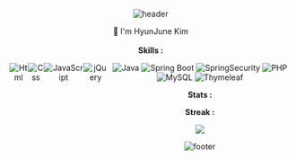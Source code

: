 

<div align="center">
  
  ![header](https://capsule-render.vercel.app/api?type=egg&color=timeAuto&height=100&section=header&text=HyunJune%20Kim&fontSize=50)
  
👋 I'm HyunJune Kim<br><br>
<b>Skills :</b><br>

<div style="display:flex">
  <img alt="Html" src ="https://img.shields.io/badge/HTML-E34F26?&style=for-the-badge&logo=HTML5&logoColor=white"/>
  <img alt="Css" src ="https://img.shields.io/badge/CSS-1572B6?&style=for-the-badge&logo=CSS5&logoColor=white"/>
  <img alt="JavaScript" src ="https://img.shields.io/badge/JavaScript-F7DF1E?&style=for-the-badge&logo=JavaScript&logoColor=white"/>
  <img alt="jQuery" src ="https://img.shields.io/badge/jQuery-0769AD?&style=for-the-badge&logo=jQuery&logoColor=white"/>
<div>
  
<div>
  <img alt="Java" src ="https://img.shields.io/badge/Java-007396?&style=for-the-badge&logo=Java&logoColor=white"/>
  <img alt="Spring Boot" src ="https://img.shields.io/badge/SpringBoot-6DB33F?&style=for-the-badge&logo=Spring Boot&logoColor=white"/>
  <img alt="SpringSecurity" src ="https://img.shields.io/badge/SpringSecurity-0052CC?&style=for-the-badge&logo=Spring Security&logoColor=white"/>
  <img alt="PHP" src ="https://img.shields.io/badge/PHP-777BB4?&style=for-the-badge&logo=PHP&logoColor=white"/>
  <img alt="MySQL" src ="https://img.shields.io/badge/MySQL-4479A1?&style=for-the-badge&logo=MySQL&logoColor=white"/>
  <img alt="Thymeleaf" src ="https://img.shields.io/badge/Thymeleaf-005F0F?&style=for-the-badge&logo=Thymeleaf&logoColor=white"/>
  
</div>

<b>Stats :</b><br>
<!-- ![trophy](https://github-profile-trophy.vercel.app/?username=tkdlek0501) -->

<!-- ![tkdlek0501's GitHub stats](https://github-readme-stats.vercel.app/api?username=tkdlek0501&show_icons=true&theme=highcontrast) -->
  
<!-- [![tkdlek0501's github stats](https://github-readme-stats.vercel.app/api/top-langs/?username=tkdlek0501&show_icons=true&hide_border=true&title_color=004386&icon_color=004386&layout=compact)](https://github.com/tkdlek0501) -->

<!-- <b>Languages :</b><br>
<p>
  <a href="https://github.com/anuraghazra/github-readme-stats"><img src="https://github-readme-stats.vercel.app/api/top-langs/?username=tkdlek0501&layout=compact&hide=Visual,&%20Basic&theme=highcontrast"></a>
</p> -->
  
<b>Streak :</b><br>  
<p>
  <img src="https://github-readme-streak-stats.herokuapp.com/?user=tkdlek0501&">
</p>
  
  ![footer](https://capsule-render.vercel.app/api?type=egg&color=timeAuto&height=100&section=footer)
</div>  
  

